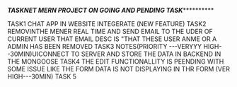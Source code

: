*****TASKNET MERN PROJECT ON GOING AND PENDING TASK***************

TASK1 CHAT APP IN WEBSITE INTEGERATE (NEW FEATURE)
TASK2 REMOVINTHE MENER REAL TIME AND SEND EMAIL TO THE UDER OF CURRENT USER THAT EMAIL DESC IS "THAT THESE USER ANME OR A ADMIN HAS BEEN REMOVED
TASK3 NOTES(PRIORITY ---VERYYY HIGH--30MIN)UICONNECT TO SERVER AND STORE THE DATA IN BACKEND IN THE MONGOOSE
TASK4 THE EDIT FUNCTIONALLITY IS PEENDING WITH SOME ISSUE   LIKE THE FORM DATA  IS NOT DISPLAYING IN THR FORM   (VER HIGH---30MIN)
TASK 5 
